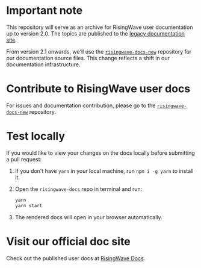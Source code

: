 # Important note

This repository will serve as an archive for RisingWave user documentation up to version 2.0. The topics are published to the [legacy documentation site](https://legacy-docs.risingwave-labs.com/docs/current/intro/).

From version 2.1 onwards, we'll use the [`risingwave-docs-new`](https://github.com/risingwavelabs/risingwave-docs-new) repository for our documentation source files. This change reflects a shift in our documentation infrastructure.

# Contribute to RisingWave user docs

For issues and documentation contribution, please go to the [`risingwave-docs-new`](https://github.com/risingwavelabs/risingwave-docs-new) repository.


# Test locally

If you would like to view your changes on the docs locally before submitting a pull request:

1. If you don't have `yarn` in your local machine, run `npm i -g yarn` to install it.
2. Open the `risingwave-docs` repo in terminal and run:

   ```sh
   yarn
   yarn start
   ```

3. The rendered docs will open in your browser automatically.

# Visit our official doc site

Check out the published user docs at [RisingWave Docs](https://docs.risingwave.com).
